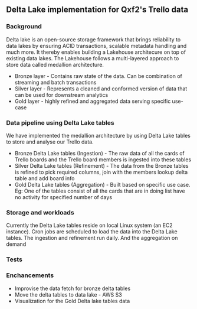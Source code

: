 ## Delta Lake implementation for Qxf2's Trello data

### Background
Delta lake is an open-source storage framework that brings reliability to data lakes by ensuring ACID transactions, scalable metadata handling and much more. It thereby enables building a Lakehouse architecure on top of existing data lakes. The Lakehouse follows a multi-layered approach to store data called medallion architecture. 
* Bronze layer - Contains raw state of the data. Can be combination of streaming and batch transactions
* Silver layer - Represents a cleaned and conformed version of data that can be used for downstream analytics
* Gold layer - highly refined and aggregated data serving specific use-case

### Data pipeline using Delta Lake tables
We have implemented the medallion architecture by using Delta Lake tables to store and analyse our Trello data. 
* Bronze Delta Lake tables (Ingestion) - The raw data of all the cards of Trello boards and the Trello board members is ingested into these tables
* Silver Delta Lake tables (Refinement) - The data from the Bronze tables is refined to pick required columns, join with the members lookup delta table and add board info 
* Gold Delta Lake tables (Aggregation) - Built based on specific use case. Eg: One of the tables consist of all the cards that are in doing list have no activity for specified number of days

### Storage and workloads
Currently the Delta Lake tables reside on local Linux system (an EC2 instance). Cron jobs are scheduled to load the data into the Delta Lake tables.
The ingestion and refinement run daily. And the aggregation on demand

### Tests



### Enchancements
- Improvise the data fetch for bronze delta tables
- Move the delta tables to data lake - AWS S3
- Visualization for the Gold Delta lake tables data
